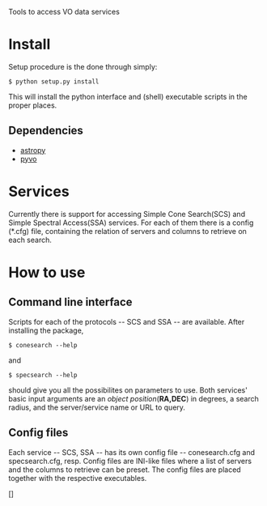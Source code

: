 Tools to access VO data services


Install
=======

 Setup procedure is the done through simply:
 ```
 $ python setup.py install
 ```
 
 This will install the python interface and (shell) executable scripts in the proper places.
 
 
Dependencies
------------

 * [astropy](http://www.astropy.org/)
 * [pyvo](https://github.com/pyvirtobs/pyvo)


Services
========

 Currently there is support for accessing Simple Cone Search(SCS) and Simple Spectral Access(SSA)
 services. For each of them there is a config (*.cfg) file, containing the relation of servers
 and columns to retrieve on each search.
 

How to use
==========

Command line interface
----------------------

 Scripts for each of the protocols -- SCS and SSA -- are available. After installing the package,
 ```
 $ conesearch --help
 ```
 and 
 ```
 $ specsearch --help
 ```
 should give you all the possibilites on parameters to use.
 Both services' basic input arguments are an _object position_(__RA,DEC__) in degrees, a search radius,
 and the server/service name or URL to query.
 
Config files
------------

 Each service -- SCS, SSA -- has its own config file -- conesearch.cfg and specsearch.cfg, resp.
 Config files are INI-like files where a list of servers and the columns to retrieve can be preset.
 The config files are placed together with the respective executables.
 
[]
